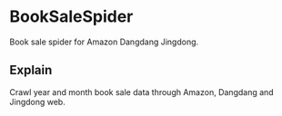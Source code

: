 # BookSaleSpider
Book sale spider for Amazon Dangdang Jingdong.

## Explain

Crawl year and month book sale data through Amazon, Dangdang and Jingdong web.
